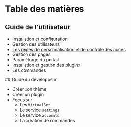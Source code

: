# Table des matières

## Guide de l'utilisateur

- Installation et configuration
- Gestion des utilisateurs
- [Les règles de personnalisation et de contrôle des accès](./rules/index.md)
- Gestion des pages
- Paramétrage du portail
- Installation et gestion des plugins
- Les commandes

## Guide du développeur

- Créer son thème
- Créer un plugin
- Focus sur
  - Les `VirtualSet`
  - Le service `settings`
  - Le service `accounts`
  - La création de commandes
